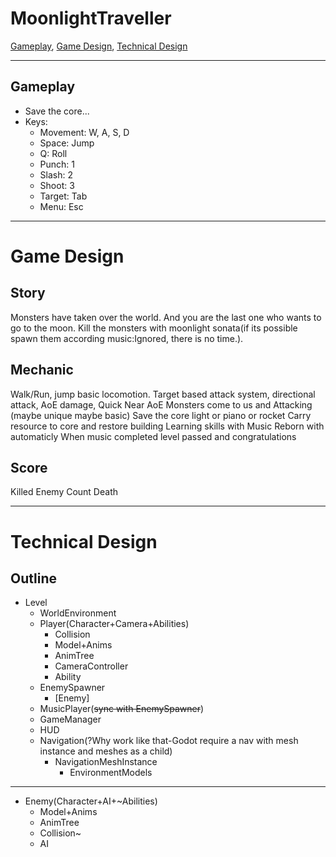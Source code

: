 # MoonlightTraveller
[Gameplay](#Gameplay), [Game Design](#Game-Design), [Technical Design](#Technical-Design)

***

## Gameplay

* Save the core...
* Keys:
  * Movement: W, A, S, D 
  * Space: Jump
  * Q: Roll
  * Punch: 1
  * Slash: 2
  * Shoot: 3
  * Target: Tab
  * Menu: Esc

***

# Game Design 
## Story
Monsters have taken over the world. And you are the last one who wants to go to the moon.
Kill the monsters with moonlight sonata(if its possible spawn them according music:Ignored, there is no time.).
## Mechanic
Walk/Run, jump basic locomotion.
Target based attack system, directional attack, AoE damage, Quick Near AoE
Monsters come to us and Attacking (maybe unique maybe basic) 
Save the core light or piano or rocket
Carry resource to core and restore building
Learning skills with Music
Reborn with automaticly
When music completed level passed and congratulations
## Score
Killed Enemy Count
Death

***

# Technical Design
## Outline
- Level
	- WorldEnvironment
	- Player(Character+Camera+Abilities)
		- Collision
		- Model+Anims
		- AnimTree
		- CameraController
		- Ability
	- EnemySpawner
		- [Enemy]
	- MusicPlayer(~~sync with EnemySpawner~~) 
	- GameManager
	- HUD
	- Navigation(?Why work like that-Godot require a nav with mesh instance and meshes as a child) 
		- NavigationMeshInstance
			- EnvironmentModels

---
- Enemy(Character+AI+~Abilities)
	- Model+Anims
	- AnimTree
	- Collision~
	- AI